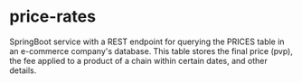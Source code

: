 # price-rates
SpringBoot service with a REST endpoint for querying the PRICES table in an e-commerce company's database. This table stores the final price (pvp), the fee applied to a product of a chain within certain dates, and other details.
